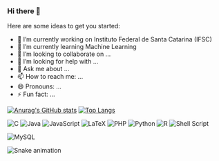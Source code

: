 ### Hi there 👋

Here are some ideas to get you started:

- 🔭 I’m currently working on Instituto Federal de Santa Catarina (IFSC)
- 🌱 I’m currently learning Machine Learning
- 👯 I’m looking to collaborate on ...
- 🤔 I’m looking for help with ...
- 💬 Ask me about ...
- 📫 How to reach me: ...
- 😄 Pronouns: ...
- ⚡ Fun fact: ...


[![Anurag's GitHub stats](https://github-readme-stats.vercel.app/api?username=davibernardos)](https://github.com/anuraghazra/github-readme-stats)
[![Top Langs](https://github-readme-stats.vercel.app/api/top-langs/?username=davibernardos&layout=compact)](https://github.com/anuraghazra/github-readme-stats)


![C](https://img.shields.io/badge/c-%2300599C.svg?logo=c&logoColor=white)
![Java](https://img.shields.io/badge/java-%23ED8B00.svg?logo=java&logoColor=white)
![JavaScript](https://img.shields.io/badge/javascript-%23323330.svg?logo=javascript&logoColor=%23F7DF1E)
![LaTeX](https://img.shields.io/badge/latex-%23008080.svg?logo=latex&logoColor=white)
![PHP](https://img.shields.io/badge/php-%23777BB4.svg?logo=php&logoColor=white)
![Python](https://img.shields.io/badge/python-3670A0?logo=python&logoColor=ffdd54)
![R](https://img.shields.io/badge/r-%23276DC3.svg?logo=r&logoColor=white)
![Shell Script](https://img.shields.io/badge/shell_script-%23121011.svg?logo=gnu-bash&logoColor=white)

![MySQL](https://img.shields.io/badge/mysql-%2300f.svg?logo=mysql&logoColor=white)

 ![Snake animation](https://github.com/davibernardos/davibernardos/blob/output/github-contribution-grid-snake.svg)
